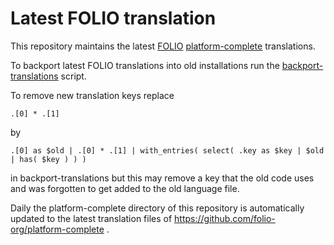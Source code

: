 # Latest FOLIO translation

This repository maintains the latest
[FOLIO](https://folio.org/) [platform-complete](https://github.com/folio-org/platform-complete)
translations.

To backport latest FOLIO translations into old installations
run the [backport-translations](backport-translations) script.

To remove new translation keys replace

`.[0] * .[1]`

by

`.[0] as $old | .[0] * .[1] | with_entries( select( .key as $key | $old | has( $key ) ) )`

in backport-translations but this may remove a key that the old code uses
and was forgotten to get added to the old language file.

Daily the platform-complete directory of this repository is automatically updated to the latest
translation files of https://github.com/folio-org/platform-complete .

